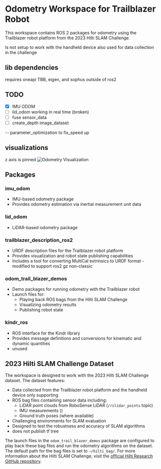 # Odometry Workspace for Trailblazer Robot
This workspace contains ROS 2 packages for odometry using the Trailblazer robot platform from the 2023 Hilti SLAM Challenge.

Is not setup to work with the handheld device also used for data collection in the challenge

## lib dependencies
requires oneapi TBB, eigen, and sophus outside of ros2

## TODO
- [x] IMU ODOM
- [ ] lid_odom working in real time (broken)
- [ ] fuse sensor_data
- [ ] create_depth image_dataset

-- parameter_optimization to fix_speed up

## visualizations
z axis is pinned
![Odometry Visualization](output.gif)

## Packages

### imu_odom
- IMU-based odometry package
- Provides odometry estimation via inertial measurement unit data


### lid_odom
- LiDAR-based odometry package


### trailblazer_description_ros2
- URDF description files for the Trailblazer robot platform
- Provides visualization and robot state publishing capabilities
- Includes a tool for converting MultiCal extrinsics to URDF format
-modified to support ros2 gz non-classic

### odom_trail_blazer_demos
- Demo packages for running odometry with the Trailblazer robot
- Launch files for:
  - Playing back ROS bags from the Hilti SLAM Challenge
  - Visualizing odometry results
  - Publishing robot state

### kindr_ros
- ROS interface for the Kindr library
- Provides message definitions and conversions for kinematic and dynamic quantities
- unused


## 2023 Hilti SLAM Challenge Dataset

The workspace is designed to work with the 2023 Hilti SLAM Challenge dataset. The dataset features:
- Data collected from the Trailblazer robot platform and the handheld device only supporting 
- ROS bag files containing sensor data including:
  - LiDAR point clouds from RoboSense LiDAR (`/rslidar_points` topic)
  - IMU measurements ()
  - Ground truth poses (where available)
- Challenging environments for SLAM evaluation
- Designed to test the robustness and accuracy of SLAM algorithms
- does not publish tf tree

The launch files in the `odom_trail_blazer_demos` package are configured to play back these bag files and run the odometry algorithms on the dataset. The default path for the bag files is set to `~/hilti_bag/`.
For more information about the Hilti SLAM Challenge, visit the [official Hilti Research GitHub repository](https://github.com/Hilti-Research/trailblazer_description).
